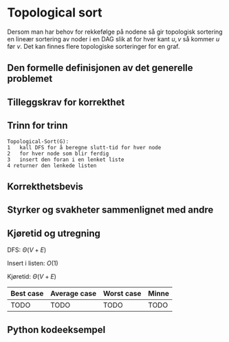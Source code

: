 # Topological sort
<!-- [H5] Forstå Topological-Sort -->

<!--
1. Kjenne den formelle definisjonen av det generelle problemet den løser
2. Kjenne til eventuelle tilleggskrav den stiller for å være korrekt
3. Vite hvordan den oppfører seg; kunne utføre algoritmen, trinn for trinn!
4. Forstå korrekthetsbeviset; hvordan og hvorfor virker algoritmen egentlig?
5. Kjenne til eventuelle styrker eller svakheter, sammenlignet med andre
6. Kjenne kjøretidene under ulike omstendigheter, og forstå utregningen
-->
Dersom man har behov for rekkefølge på nodene så gir topologisk sortering en lineær sortering av noder i en DAG slik at for hver kant $u,v$ så kommer $u$ før $v$. Det kan finnes flere topologiske sorteringer for en graf.

## Den formelle definisjonen av det generelle problemet
<!-- Et problem er relasjonen mellom input og output -->

## Tilleggskrav for korrekthet
<!-- Korrekhet: algoritmer virker, gir det svaret den skal -->
<!-- Eks: Binary search må ha en sortert liste -->

## Trinn for trinn
<!-- Pseudokode med forklaring -->

```pseudo
Topological-Sort(G):
1   kall DFS for å beregne slutt-tid for hver node
2   for hver node som blir ferdig
3   insert den foran i en lenket liste
4 returner den lenkede listen
```

## Korrekthetsbevis

## Styrker og svakheter sammenlignet med andre

## Kjøretid og utregning
<!-- Under ulike omstendigheter -->

DFS: $\Theta(V+E)$

Insert i listen: $O(1)$

Kjøretid: $\Theta(V+E)$

Best case | Average case | Worst case | Minne
---------|----------|---------|---------
 TODO | TODO | TODO | TODO

## Python kodeeksempel
